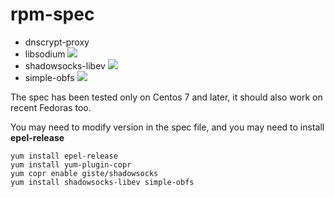 rpm-spec
========

- dnscrypt-proxy
- libsodium ![](https://copr.fedorainfracloud.org/coprs/registe/shadowsocks/package/libsodium/status_image/last_build.png)
- shadowsocks-libev ![](https://copr.fedorainfracloud.org/coprs/registe/shadowsocks/package/shadowsocks-libev/status_image/last_build.png)
- simple-obfs ![](https://copr.fedorainfracloud.org/coprs/registe/shadowsocks/package/simple-obfs/status_image/last_build.png)

The spec has been tested only on Centos 7 and later, it should also work on recent Fedoras too.

You may need to modify version in the spec file, and you may need to install **epel-release**

    yum install epel-release
    yum install yum-plugin-copr
    yum copr enable giste/shadowsocks
    yum install shadowsocks-libev simple-obfs
